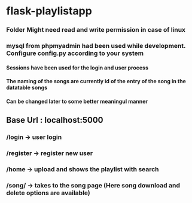 # flask-playlistapp

### Folder Might need read and write permission in case of linux

### mysql from phpmyadmin had been used while development. Configure config.py according to your system

#### Sessions have been used for the login and user process

#### The naming of the songs are currently id of the entry of the song in the datatable songs
#### Can be changed later to some better meaningul manner


## Base Url : localhost:5000

### /login -> user login
### /register -> register new user
### /home -> upload and shows the playlist with search
### /song/<songid> -> takes to the song page (Here song download and delete options are available)

